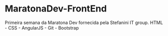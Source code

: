 # MaratonaDev-FrontEnd

Primeira semana da Maratona Dev fornecida pela Stefanini IT group.
HTML - CSS - AngularJS - Git - Bootstrap
